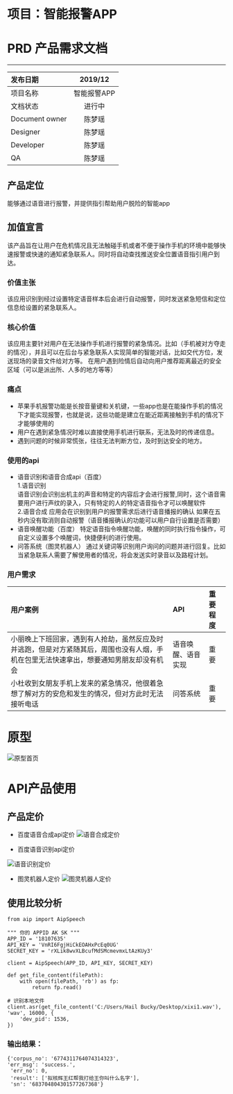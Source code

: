 # 项目：智能报警APP
# PRD 产品需求文档
---
|发布日期|2019/12|
|:-|:-:|
|项目名称|智能报警APP|
|文档状态|进行中|
|Document owner|陈梦瑶|
|Designer|陈梦瑶|
|Developer|陈梦瑶|
|QA|陈梦瑶|

## 产品定位
能够通过语音进行报警，并提供指引帮助用户脱险的智能app
## 加值宣言
该产品旨在让用户在危机情况且无法触碰手机或者不便于操作手机的环境中能够快速报警或快速的通知紧急联系人。同时将自动查找推送安全位置语音指引用户到达。

### 价值主张
该应用识别到经过设置特定语音样本后会进行自动报警，同时发送紧急短信和定位信息给设置的紧急联系人。

### 核心价值
该应用主要针对用户在无法操作手机进行报警的紧急情况。比如（手机被对方夺走的情况），并且可以在后台与紧急联系人实现简单的智能对话，比如交代方位，发送现场的录音文件给对方等。
在用户遇到险情后自动向用户推荐距离最近的安全区域（可以是派出所、人多的地方等等）
### 痛点
- 苹果手机报警功能是长按音量键和关机键，一些app也是在能操作手机的情况下才能实现报警，也就是说，这些功能是建立在能近距离接触到手机的情况下才能够使用的
- 用户在遇到紧急情况时难以直接使用手机进行联系，无法及时的传递信息。
- 遇到问题的时候非常慌张，往往无法判断方位，及时到达安全的地方。

### 使用的api
- 语音识别和语音合成api（百度）<br>
    1.语音识别<br>
语音识别会识别出机主的声音和特定的内容后才会进行报警,同时，这个语音需要用户进行声纹的录入，只有特定的人的特定语音指令才可以唤醒软件<br>
    2.语音合成
  应用会在识别到用户的报警需求后进行语音播报的确认 如果在五秒内没有取消则自动报警（语音播报确认的功能可以用户自行设置是否需要）
-  语音唤醒功能（百度）
特定语音指令唤醒功能，唤醒的同时执行指令操作，可自定义设置多个唤醒词，快捷便利的进行使用。
- 问答系统（图灵机器人）
通过关键词等识别用户询问的问题并进行回复。比如当紧急联系人需要了解使用者的情况，将会发送实时录音以及路程计划。

### 用户需求
|用户案例|API|重要程度|
|:-|:-|:-|
|小丽晚上下班回家，遇到有人抢劫，虽然反应及时并逃跑，但是对方紧随其后，周围也没有人烟，手机在包里无法快速拿出，想要通知男朋友却没有机会|语音唤醒、语音实现|重要|
|小杜收到女朋友手机上发来的紧急情况，他很着急想了解对方的安危和发生的情况，但对方此时无法接听电话|问答系统|重要|


# 原型

![原型首页](https://github.com/HailBucky/API_ML_AI/blob/master/原型1.png)

# API产品使用
## 产品定价
- 百度语音合成api定价
![语音合成定价](https://github.com/HailBucky/API_ML_AI/blob/master/api语音合成.png)

- 百度语音识别api定价

![语音识别定价](https://github.com/HailBucky/API_ML_AI/blob/master/语音识别.png)

- 图灵机器人定价
![图灵机器人定价](https://github.com/HailBucky/API_ML_AI/blob/master/api1.png)

## 使用比较分析
```
from aip import AipSpeech

""" 你的 APPID AK SK """
APP_ID = '18107635'
API_KEY = 'VnRI6FgjHiCkEOAHxPcEq0UG'
SECRET_KEY = 'rXLik8wvXLBcufMdSMcmevmxLtAzKUy3'

client = AipSpeech(APP_ID, API_KEY, SECRET_KEY)

def get_file_content(filePath):
    with open(filePath, 'rb') as fp:
        return fp.read()

# 识别本地文件
client.asr(get_file_content('C:/Users/Hail Bucky/Desktop/xixi1.wav'), 'wav', 16000, {
    'dev_pid': 1536,
})
```
### 输出结果：
```
{'corpus_no': '6774311764074314323',
'err_msg': 'success.',
 'err_no': 0,
 'result': ['拟核辉王红帮我打给王你叫什么名字'],
 'sn': '683704804301577267368'}
```
